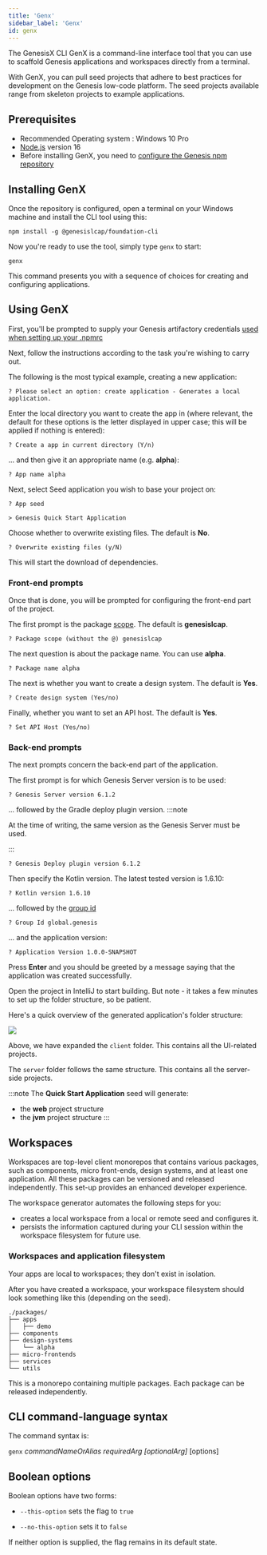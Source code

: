 ```yaml
---
title: 'Genx'
sidebar_label: 'Genx'
id: genx
---
```




The GenesisX CLI GenX is a command-line interface tool that you can use to scaffold Genesis applications and workspaces directly from a terminal. 

With GenX, you can pull seed projects that adhere to best practices for development on the Genesis low-code platform. The seed projects available range from skeleton projects to example applications.

## Prerequisites

- Recommended Operating system : Windows 10 Pro
- [Node.js](https://nodejs.org/en/download/) version 16
- Before installing GenX, you need to [configure the Genesis npm repository](/getting-started/quick-start/hardware-and-software/#npmrc-set-up)

## Installing GenX

Once the repository is configured, open a terminal on your Windows machine and install the CLI tool using this:

```shell
npm install -g @genesislcap/foundation-cli
```

Now you're ready to use the tool, simply type `genx` to start:

```shell
genx
```

This command presents you with a sequence of choices for creating and configuring applications.

## Using GenX

First, you'll be prompted to supply your Genesis artifactory credentials [used when setting up your .npmrc](/getting-started/quick-start/hardware-and-software/#npmrc-set-up)

Next, follow the instructions according to the task you're wishing to carry out.

The following is the most typical example, creating a new application:

```shell
? Please select an option: create application - Generates a local application.
```

Enter the local directory you want to create the app in (where relevant, the default for these options is the letter displayed in upper case; this will be applied if nothing is entered):

```shell
? Create a app in current directory (Y/n)
```

... and then give it an appropriate name (e.g. **alpha**):
```shell
? App name alpha
```

Next, select Seed application you wish to base your project on:
```shell
? App seed

> Genesis Quick Start Application
```

Choose whether to overwrite existing files. The default is **No**.
```shell
? Overwrite existing files (y/N)
```

This will start the download of dependencies.

### Front-end prompts
Once that is done, you will be prompted for configuring the front-end part of the project.

The first prompt is the package [scope](https://docs.npmjs.com/cli/v8/using-npm/scope). The default is **genesislcap**.
```shell
? Package scope (without the @) genesislcap
```

The next question is about the package name. You can use **alpha**.
```shell
? Package name alpha
```

The next is whether you want to create a design system. The default is **Yes**.
```shell
? Create design system (Yes/no)
```

Finally, whether you want to set an API host. The default is **Yes**.
```shell
? Set API Host (Yes/no)
```

### Back-end prompts
The next prompts concern the back-end part of the application.

The first prompt is for which Genesis Server version is to be used:
```shell
? Genesis Server version 6.1.2
```

... followed by the Gradle deploy plugin version.
:::note

At the time of writing, the same version as the Genesis Server must be used.

:::

```shell
? Genesis Deploy plugin version 6.1.2
```

Then specify the Kotlin version. The latest tested version is 1.6.10:
```shell
? Kotlin version 1.6.10
```

... followed by the [group id](https://maven.apache.org/guides/mini/guide-naming-conventions.html)
```shell
? Group Id global.genesis
```

... and the application version:
```shell
? Application Version 1.0.0-SNAPSHOT
```

Press **Enter** and you should be greeted by a message saying that the application was created successfully.

Open the project in IntelliJ to start building. But note - it takes a few minutes to set up the folder structure, so be patient.

Here's a quick overview of the generated application's folder structure:

![](/img/create-application-folder-overview.png)

Above, we have expanded the `client` folder. This contains all the UI-related projects.

The `server` folder follows the same structure. This contains all the server-side projects.

:::note
The **Quick Start Application** seed will generate:

- the **web** project structure
- the **jvm** project structure
:::

## Workspaces
Workspaces are top-level client monorepos that contains various packages, such as components, micro front-ends, design systems, and at least one application. All these packages can be versioned and released independently. This set-up provides an enhanced developer experience.

The workspace generator automates the following steps for you:

- creates a local workspace from a local or remote seed and configures it.
- persists the information captured during your CLI session within the workspace filesystem for future use.

### Workspaces and application filesystem
Your apps are local to workspaces; they don't exist in isolation.

After you have created a workspace, your workspace filesystem should look something like this (depending on the seed).

```
./packages/
├── apps
│   ├── demo
├── components
├── design-systems
│   └── alpha
├── micro-frontends
├── services
└── utils
```

This is a monorepo containing multiple packages. Each package can be released independently.

## CLI command-language syntax

The command syntax is:

`genx` _commandNameOrAlias requiredArg [optionalArg]_ [options]


## Boolean options
Boolean options have two forms:

* `--this-option` sets the flag to `true`

* `--no-this-option` sets it to `false`

If neither option is supplied, the flag remains in its default state.